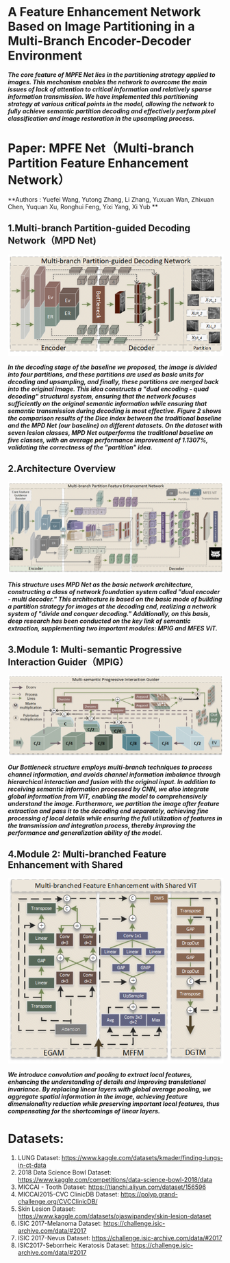 # A Feature Enhancement Network Based on Image Partitioning in a Multi-Branch Encoder-Decoder Environment

***The core feature of MPFE Net lies in the partitioning strategy applied to images. This mechanism enables the network to overcome the main issues of lack of attention to critical information and relatively sparse information transmission. We have implemented this partitioning strategy at various critical points in the model, allowing the network to fully achieve semantic partition decoding and effectively perform pixel classification and image restoration in the upsampling process.***

# Paper: MPFE Net（Multi-branch Partition Feature Enhancement Network）

**Authors : Yuefei Wang, Yutong Zhang, Li Zhang, Yuxuan Wan, Zhixuan Chen, Yuquan Xu, Ronghui Feng, Yixi Yang, Xi Yub **

## **1.Multi-branch Partition-guided Decoding Network（MPD Net)**

![image-20240427181145312](image-20240427181145312.png)

***In the decoding stage of the baseline we proposed, the image is divided into four partitions, and these partitions are used as basic units for decoding and upsampling, and finally, these partitions are merged back into the original image. This idea constructs a "dual encoding - quad decoding" structural system, ensuring that the network focuses sufficiently on the original semantic information while ensuring that semantic transmission during decoding is most effective. Figure 2 shows the comparison results of the Dice index between the traditional baseline and the MPD Net (our baseline) on different datasets. On the dataset with seven lesion classes, MPD Net outperforms the traditional baseline on five classes, with an average performance improvement of 1.1307%, validating the correctness of the "partition" idea.***

## 2.Architecture Overview

![image-20240427181055505](image-20240427181055505.png)

***This structure uses MPD Net as the basic network architecture, constructing a class of network foundation system called "dual encoder - multi decoder." This architecture is based on the basic mode of building a partition strategy for images at the decoding end, realizing a network system of "divide and conquer decoding." Additionally, on this basis, deep research has been conducted on the key link of semantic extraction, supplementing two important modules: MPIG and MFES ViT.***

## 3.Module 1:   Multi-semantic Progressive Interaction Guider（MPIG）

![image-20240427181213257](image-20240427181213257.png)

***Our Bottleneck structure employs multi-branch techniques to process channel information, and avoids channel information imbalance through hierarchical interaction and fusion with the original input. In addition to receiving semantic information processed by CNN, we also integrate global information from ViT, enabling the model to comprehensively understand the image. Furthermore, we partition the image after feature extraction and pass it to the decoding end separately, achieving fine processing of local details while ensuring the full utilization of features in the transmission and integration process, thereby improving the performance and generalization ability of the model.***

## 4.Module 2:   Multi-branched Feature Enhancement with Shared 

![image-20240427181227392](image-20240427181227392.png)

***We introduce convolution and pooling to extract local features, enhancing the understanding of details and improving translational invariance. By replacing linear layers with global average pooling, we aggregate spatial information in the image, achieving feature dimensionality reduction while preserving important local features, thus compensating for the shortcomings of linear layers.***

# **Datasets**:

1. LUNG Dataset: https://www.kaggle.com/datasets/kmader/finding-lungs-in-ct-data
2. 2018 Data Science Bowl Dataset: https://www.kaggle.com/competitions/data-science-bowl-2018/data
3. MICCAI - Tooth Dataset: https://tianchi.aliyun.com/dataset/156596
4. MICCAI2015-CVC ClinicDB Dataset: https://polyp.grand-challenge.org/CVCClinicDB/
5. Skin Lesion Dataset: https://www.kaggle.com/datasets/ojaswipandey/skin-lesion-dataset
6.  ISIC 2017-Melanoma Dataset: https://challenge.isic-archive.com/data/#2017
7.  ISIC 2017-Nevus Dataset: https://challenge.isic-archive.com/data/#2017
8. ISIC2017-Seborrheic Keratosis Dataset: https://challenge.isic-archive.com/data/#2017

